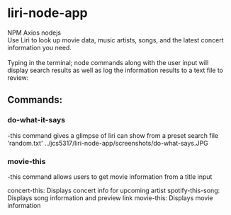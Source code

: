 # liri-node-app
NPM Axios nodejs 
<br>
Use Liri to look up movie data, music artists, songs, and the latest concert information you need.
<br>  
Typing in the terminal; node commands along with the user input will display search results as well as log the information results to a text file to review:
<br>
## Commands:
### do-what-it-says 
-this command gives a glimpse of liri can show from a preset search file 'random.txt'
../jcs5317/liri-node-app/screenshots/do-what-says.JPG
### movie-this
-this command allows users to get movie information from a title input


concert-this: Displays concert info for upcoming artist spotify-this-song: Displays song information and preview link movie-this: Displays movie information  


